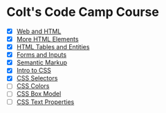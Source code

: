 # Colt's Code Camp Course

- [x] [Web and HTML](./01-web-and-html)
- [x] [More HTML Elements](./02-more-html-elements)
- [x] [HTML Tables and Entities](./03-html-tables-and-entities)
- [x] [Forms and Inputs](./04-forms-and-inputs)
- [x] [Semantic Markup](./05-semantic-markup)
- [x] [Intro to CSS](./06-intro-to-css)
- [x] [CSS Selectors](./07-css-selectors)
- [ ] [CSS Colors](./08-css-colors)
- [ ] [CSS Box Model](./09-css-box-model)
- [ ] [CSS Text Properties](./10-css-text-properties)
